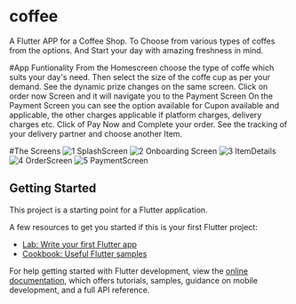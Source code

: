 # coffee

A Flutter APP for a Coffee Shop. To Choose from various types of coffes from the options. And Start your day with amazing freshness in mind. 

#App Funtionality
From the Homescreen choose the type of coffe which suits your day's need.
Then select the size of the coffe cup as per your demand.
See the dynamic prize changes on the same screen.
Click on order now Screen and it will navigate you to the Payment Screen
On the Payment Screen you can see the option available
for Cupon available and applicable,
the other charges applicable if platform charges, delivery charges etc.
Click of Pay Now
and Complete your order.
See the tracking of your delivery partner and choose another Item.

#The Screens
![1 SplashScreen](https://github.com/DataWhisperer10/coffeeApp/assets/142170612/d40cb657-fb77-4d2e-a3d0-493ea5f91bf4)
![2 Onboarding Screen](https://github.com/DataWhisperer10/coffeeApp/assets/142170612/2bc07eef-1c77-407f-9dc2-30eb4192a8ca)
![3 ItemDetails](https://github.com/DataWhisperer10/coffeeApp/assets/142170612/b5be1233-d444-4d90-a0d5-96505751f294)
![4 OrderScreen](https://github.com/DataWhisperer10/coffeeApp/assets/142170612/8c9b794f-6df0-41ef-9e4c-a44d9b9a8e4c)
![5 PaymentScreen](https://github.com/DataWhisperer10/coffeeApp/assets/142170612/261825b7-e662-4f7a-a36a-6a70ac3fdeb7)







## Getting Started

This project is a starting point for a Flutter application.

A few resources to get you started if this is your first Flutter project:

- [Lab: Write your first Flutter app](https://docs.flutter.dev/get-started/codelab)
- [Cookbook: Useful Flutter samples](https://docs.flutter.dev/cookbook)

For help getting started with Flutter development, view the
[online documentation](https://docs.flutter.dev/), which offers tutorials,
samples, guidance on mobile development, and a full API reference.
